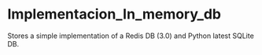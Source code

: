 # Implementacion_In_memory_db
 Stores a simple implementation of a Redis DB (3.0) and Python latest SQLite DB. 
